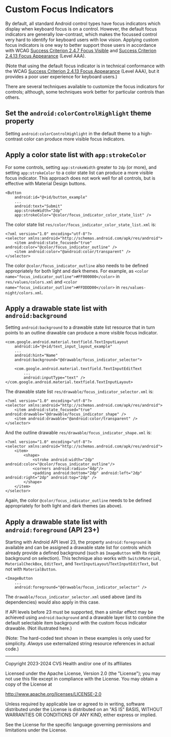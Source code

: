 # Custom Focus Indicators
By default, all standard Android control types have focus indicators which display when keyboard focus is on a control. However, the default focus indicators are generally low-contrast, which makes the focussed control very hard to identify for keyboard users with low vision. Applying custom focus indicators is one way to better support those users in accordance with WCAG [Success Criterion 2.4.7 Focus Visible](https://www.w3.org/TR/WCAG22/#focus-visible) and [Success Criterion 2.4.13 Focus Appearance](https://www.w3.org/TR/WCAG22/#focus-appearance) (Level AAA).

(Note that using the default focus indicator is in technical conformance with the WCAG [Success Criterion 2.4.13 Focus Appearance](https://www.w3.org/TR/WCAG22/#focus-appearance) (Level AAA), but it provides a poor user experience for keyboard users.)

There are several techniques available to customize the focus indicators for controls; although, some techniques work better for particular controls than others.

## Set the `android:colorControlHighlight` theme property

Setting `android:colorControlHighlight` in the default theme to a high-contrast color can produce more visible focus indicators.

## Apply a color state list with `app:strokeColor`

For some controls, setting `app:strokeWidth` greater to `2dp` (or more), and setting `app:strokeColor` to a color state list can produce a more visible focus indicator. This approach does not work well for all controls, but is effective with Material Design buttons.

```
<Button
    android:id="@+id/button_example"
    ...
    android:text="Submit"
    app:strokeWidth="2dp"
    app:strokeColor="@color/focus_indicator_color_state_list" />
```

The color state list `res/color/focus_indicator_color_state_list.xml` is:

```
<?xml version="1.0" encoding="utf-8"?>
<selector xmlns:android="http://schemas.android.com/apk/res/android">
    <item android:state_focused="true" android:color="@color/focus_indicator_outline" />
    <item android:color="@android:color/transparent" />
</selector>
```

The color `@color/focus_indicator_outline` also needs to be defined appropriately for both light and dark themes. For example, as `<color name="focus_indicator_outline">#FF000000</color>` in `res/values/colors.xml` and `<color name="focus_indicator_outline">#FFDDDD00</color>` in `res/values-night/colors.xml`.

## Apply a drawable state list with `android:background`

Setting `android:background` to a drawable state list resource that in turn points to an outline drawable can produce a more visible focus indicator.

```
<com.google.android.material.textfield.TextInputLayout
    android:id="@+id/text_input_layout_example"
    ...
    android:hint="Name"
    android:background="@drawable/focus_indicator_selector">

    <com.google.android.material.textfield.TextInputEditText
        ...
        android:inputType="text" />
</com.google.android.material.textfield.TextInputLayout>
```

The drawable state list `res/drawable/focus_indicator_selector.xml` is:

```
<?xml version="1.0" encoding="utf-8"?>
<selector xmlns:android="http://schemas.android.com/apk/res/android">
    <item android:state_focused="true" android:drawable="@drawable/focus_indicator_shape" />
    <item android:drawable="@android:color/transparent" />
</selector>
```

And the outline drawable `res/drawable/focus_indicator_shape.xml` is:

```
<?xml version="1.0" encoding="utf-8"?>
<selector xmlns:android="http://schemas.android.com/apk/res/android">
    <item>
        <shape>
            <stroke android:width="2dp" android:color="@color/focus_indicator_outline"/>
            <corners android:radius="4dp"/>
            <padding android:bottom="2dp" android:left="2dp" android:right="2dp" android:top="2dp" />
        </shape>
    </item>
</selector>
```

Again, the color `@color/focus_indicator_outline` needs to be defined appropriately for both light and dark themes (as above). 

## Apply a drawable state list with `android:foreground` (API 23+)

Starting with Android API level 23, the property `android:foreground` is available and can be assigned a drawable state list for controls which already provide a defined background (such as `ImageButton` with its ripple background on selection). This technique also works with `SwitchMaterial`, `MaterialCheckBox`, `EditText`, and `TextInputLayout`/`TextInputEditText`, but not with `MaterialButton`.

```
<ImageButton
    ...
    android:foreground="@drawable/focus_indicator_selector" />
```

The `drawable/focus_indicator_selector.xml` used above (and its dependencies) would also apply in this case.

If API levels before 23 must be supported, then a similar effect may be achieved using `android:background` and a drawable layer list to combine  the default selectable item background with the custom focus indicator drawable. (Not illustrated here.)

(Note: The hard-coded text shown in these examples is only used for simplicity. _Always_ use externalized string resource references in actual code.)

----

Copyright 2023-2024 CVS Health and/or one of its affiliates
   
Licensed under the Apache License, Version 2.0 (the "License");
you may not use this file except in compliance with the License.
You may obtain a copy of the License at

http://www.apache.org/licenses/LICENSE-2.0
       
Unless required by applicable law or agreed to in writing, software
distributed under the License is distributed on an "AS IS" BASIS,
WITHOUT WARRANTIES OR CONDITIONS OF ANY KIND, either express or implied.
   
See the License for the specific language governing permissions and
limitations under the License.